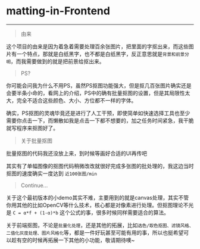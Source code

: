 # matting-in-Frontend


---

>由来

这个项目的由来是因为着急着需要处理百余张图片，把里面的字抠出来，而这些图片有一个特点，那就是白纸黑字，也不都是白纸黑字，反正意思就是`背景和前景分明`，而我需要做到的就是把前景给抠出来。

>PS?

你可能会问我为什么不用PS，虽然PS抠图功能强大，但是抠几百张图片确实还是会要半条小命的，看网上的介绍，PS中的确有批量抠图的设置，但是其局限性太大，完全不适合这些颜色、大小、方位都不一样的字体。

确实，PS抠图的灵魂毕竟还是进行了人工干预，即使简单如快速选择工具也至少需要你点击一下，而懒散如我是点击一下都不想要的，加之任务时间紧急，我干脆就写程序来抠图好了。

>关于批量抠图

批量抠图的代码我还没放上来，到时候等画好合适的UI再传吧

其实有了单幅图像的抠图代码稍微改改就很好完成多张图的批处理的，我这边当时抠图的速度确实一度达到 `近100张图/min`

>Continue...

关于这个最初版本的小demo其实不难，主要用到的就是canvas处理，其实不管你用其他的比如OpenCV等什么技术，核心都是对像素进行处理。但抠图理论不光是 `C = α*f + (1-α)*b` 这个公式的事，很多时候同样需要适合的算法。

关于前端抠图，不论是`批量化处理`，还是其他的拓展，比如`选色/取色抠图、滤镜风格、二值化灰度处理、图片风格化`等，都是一件好玩甚至可能有用的事，所以也挺希望可以趁有空的时候再拓展一下其他的小功能，敬请期待噢~

